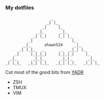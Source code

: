 ### My dotfiles
```
                    _
                  _| |_
                _|     |_
              _|_       _|_
            _| |_|     |_| |_
          _|                 |_
        _|_      shawn524     _|_
      _| |_|_   _       _   _|_| |_
    _|     |_|_|_|     |_|_|_|     |_
  _|_       _|_|_       _|_|_       _|_
_| |_|_   _|_| |_|_   _|_| |_|_   _|_| |_
```
Cut most of the good bits from [YADR](https://github.com/skwp/dotfiles)

 - ZSH
 - TMUX
 - VIM